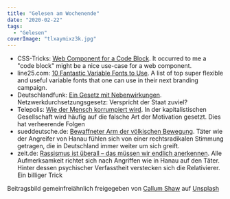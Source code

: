 ```yaml
---
title: "Gelesen am Wochenende"
date: "2020-02-22"
tags:
  - "Gelesen"
coverImage: "tlxaymixz3k.jpg"
---
```


- CSS-Tricks: [Web Component for a Code Block](https://css-tricks.com/web-component-for-a-code-block/). It occurred to me a "code block" might be a nice use-case for a web component.
- line25.com: [10 Fantastic Variable Fonts to Use](https://line25.com/fonts/variable-fonts). A list of top super flexible and useful variable fonts that one can use in their next branding campaign.
- Deutschlandfunk: [Ein Gesetz mit Nebenwirkungen](https://www.deutschlandfunk.de/netzwerkdurchsetzungsgesetz-ein-gesetz-mit-nebenwirkungen.720.de.html?dram:article_id=470673). Netzwerkdurchsetzungsgesetz: Verspricht der Staat zuviel?
- Telepolis: [Wie der Mensch korrumpiert wird](https://www.heise.de/tp/features/Wie-der-Mensch-korrumpiert-wird-4639977.html). In der kapitalistischen Gesellschaft wird häufig auf die falsche Art der Motivation gesetzt. Dies hat verheerende Folgen
- sueddeutsche.de: [Bewaffneter Arm der völkischen Bewegung](https://www.sueddeutsche.de/politik/hanau-rechtsextremismus-kommentar-1.4806350). Täter wie der Angreifer von Hanau fühlen sich von einer rechtsradikalen Stimmung getragen, die in Deutschland immer weiter um sich greift.
- zeit.de: [Rassismus ist überall – das müssen wir endlich anerkennen](https://www.zeit.de/gesellschaft/zeitgeschehen/2020-02/hanau-anschlag-rassismus-gewalttat-schuesse-rechtsextremismus). Alle Aufmerksamkeit richtet sich nach Angriffen wie in Hanau auf den Täter. Hinter dessen psychischer Verfasstheit verstecken sich die Relativierer. Ein billiger Trick

Beitragsbild gemeinfreiähnlich freigegeben von [Callum Shaw](https://unsplash.com/@callumshaw?utm_source=unsplash&utm_medium=referral&utm_content=creditCopyText) auf [Unsplash](https://unsplash.com/@callumshaw?utm_source=unsplash&utm_medium=referral&utm_content=creditCopyText)
